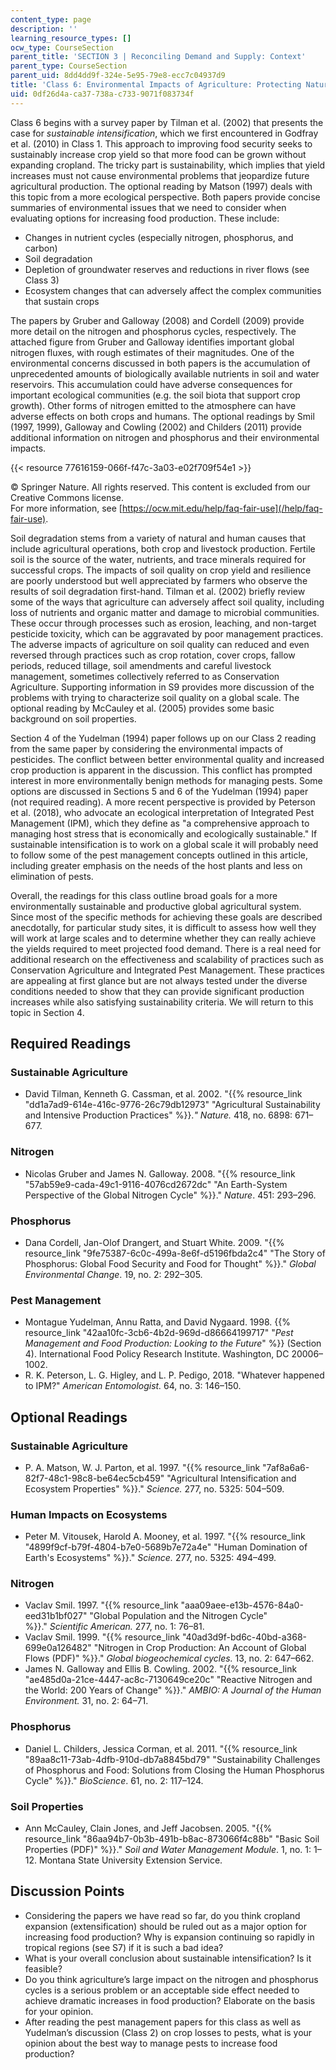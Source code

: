 ```yaml
---
content_type: page
description: ''
learning_resource_types: []
ocw_type: CourseSection
parent_title: 'SECTION 3 | Reconciling Demand and Supply: Context'
parent_type: CourseSection
parent_uid: 8dd4dd9f-324e-5e95-79e8-ecc7c04937d9
title: 'Class 6: Environmental Impacts of Agriculture: Protecting Natural Resources'
uid: 0df26d4a-ca37-738a-c733-9071f083734f
---
```


Class 6 begins with a survey paper by Tilman et al. (2002) that presents the case for _sustainable intensification_, which we first encountered in Godfray et al. (2010) in Class 1. This approach to improving food security seeks to sustainably increase crop yield so that more food can be grown without expanding cropland. The tricky part is sustainability, which implies that yield increases must not cause environmental problems that jeopardize future agricultural production. The optional reading by Matson (1997) deals with this topic from a more ecological perspective. Both papers provide concise summaries of environmental issues that we need to consider when evaluating options for increasing food production. These include:

*   Changes in nutrient cycles (especially nitrogen, phosphorus, and carbon)
*   Soil degradation
*   Depletion of groundwater reserves and reductions in river flows (see Class 3)
*   Ecosystem changes that can adversely affect the complex communities that sustain crops

The papers by Gruber and Galloway (2008) and Cordell (2009) provide more detail on the nitrogen and phosphorus cycles, respectively. The attached figure from Gruber and Galloway identifies important global nitrogen fluxes, with rough estimates of their magnitudes. One of the environmental concerns discussed in both papers is the accumulation of unprecedented amounts of biologically available nutrients in soil and water reservoirs. This accumulation could have adverse consequences for important ecological communities (e.g. the soil biota that support crop growth). Other forms of nitrogen emitted to the atmosphere can have adverse effects on both crops and humans. The optional readings by Smil (1997, 1999), Galloway and Cowling (2002) and Childers (2011) provide additional information on nitrogen and phosphorus and their environmental impacts.

{{< resource 77616159-066f-f47c-3a03-e02f709f54e1 >}}

© Springer Nature. All rights reserved. This content is excluded from our Creative Commons license.  
For more information, see [https://ocw.mit.edu/help/faq-fair-use](/help/faq-fair-use).

Soil degradation stems from a variety of natural and human causes that include agricultural operations, both crop and livestock production. Fertile soil is the source of the water, nutrients, and trace minerals required for successful crops. The impacts of soil quality on crop yield and resilience are poorly understood but well appreciated by farmers who observe the results of soil degradation first-hand. Tilman et al. (2002) briefly review some of the ways that agriculture can adversely affect soil quality, including loss of nutrients and organic matter and damage to microbial communities. These occur through processes such as erosion, leaching, and non-target pesticide toxicity, which can be aggravated by poor management practices. The adverse impacts of agriculture on soil quality can reduced and even reversed through practices such as crop rotation, cover crops, fallow periods, reduced tillage, soil amendments and careful livestock management, sometimes collectively referred to as Conservation Agriculture. Supporting information in S9 provides more discussion of the problems with trying to characterize soil quality on a global scale. The optional reading by McCauley et al. (2005) provides some basic background on soil properties.

Section 4 of the Yudelman (1994) paper follows up on our Class 2 reading from the same paper by considering the environmental impacts of pesticides. The conflict between better environmental quality and increased crop production is apparent in the discussion. This conflict has prompted interest in more environmentally benign methods for managing pests. Some options are discussed in Sections 5 and 6 of the Yudelman (1994) paper (not required reading). A more recent perspective is provided by Peterson et al. (2018), who advocate an ecological interpretation of Integrated Pest Management (IPM), which they define as "a comprehensive approach to managing host stress that is economically and ecologically sustainable." If sustainable intensification is to work on a global scale it will probably need to follow some of the pest management concepts outlined in this article, including greater emphasis on the needs of the host plants and less on elimination of pests.

Overall, the readings for this class outline broad goals for a more environmentally sustainable and productive global agricultural system. Since most of the specific methods for achieving these goals are described anecdotally, for particular study sites, it is difficult to assess how well they will work at large scales and to determine whether they can really achieve the yields required to meet projected food demand. There is a real need for additional research on the effectiveness and scalability of practices such as Conservation Agriculture and Integrated Pest Management. These practices are appealing at first glance but are not always tested under the diverse conditions needed to show that they can provide significant production increases while also satisfying sustainability criteria. We will return to this topic in Section 4.

Required Readings
-----------------

### Sustainable Agriculture

*   David Tilman, Kenneth G. Cassman, et al. 2002. "{{% resource_link "dd1a7ad9-614e-416c-9776-26c79db12973" "Agricultural Sustainability and Intensive Production Practices" %}}._" Nature._ 418, no. 6898: 671–677.

### Nitrogen

*   Nicolas Gruber and James N. Galloway. 2008. "{{% resource_link "57ab59e9-cada-49c1-9116-4076cd2672dc" "An Earth-System Perspective of the Global Nitrogen Cycle" %}}." _Nature_. 451: 293–296.

### Phosphorus

*   Dana Cordell, Jan-Olof Drangert, and Stuart White. 2009. "{{% resource_link "9fe75387-6c0c-499a-8e6f-d5196fbda2c4" "The Story of Phosphorus: Global Food Security and Food for Thought" %}}." _Global Environmental Change_. 19, no. 2: 292–305.

### Pest Management

*   Montague Yudelman, Annu Ratta, and David Nygaard. 1998. {{% resource_link "42aa10fc-3cb6-4b2d-969d-d86664199717" "_Pest Management and Food Production: Looking to the Future_" %}} (Section 4). International Food Policy Research Institute. Washington, DC 20006–1002.
*   R. K. Peterson, L. G. Higley, and L. P. Pedigo, 2018. "Whatever happened to IPM?" _American Entomologist._ 64, no. 3: 146–150.

Optional Readings
-----------------

### Sustainable Agriculture

*   P. A. Matson, W. J. Parton, et al. 1997. "{{% resource_link "7af8a6a6-82f7-48c1-98c8-be64ec5cb459" "Agricultural Intensification and Ecosystem Properties" %}}." _Science._ 277, no. 5325: 504–509.

### Human Impacts on Ecosystems

*   Peter M. Vitousek, Harold A. Mooney, et al. 1997. "{{% resource_link "4899f9cf-b79f-4804-b7e0-5689b7e72a4e" "Human Domination of Earth's Ecosystems" %}}." _Science._ 277, no. 5325: 494–499.

### Nitrogen

*   Vaclav Smil. 1997. "{{% resource_link "aaa09aee-e13b-4576-84a0-eed31b1bf027" "Global Population and the Nitrogen Cycle" %}}." _Scientific American._ 277, no. 1: 76–81.
*   Vaclav Smil. 1999. "{{% resource_link "40ad3d9f-bd6c-40bd-a368-699e0a126482" "Nitrogen in Crop Production: An Account of Global Flows (PDF)" %}}." _Global biogeochemical cycles._ 13, no. 2: 647–662.
*   James N. Galloway and Ellis B. Cowling. 2002. "{{% resource_link "ae485d0a-21ce-4447-ac8c-7130649ce20c" "Reactive Nitrogen and the World: 200 Years of Change" %}}." _AMBIO: A Journal of the Human Environment._ 31, no. 2: 64–71.

### Phosphorus

*   Daniel L. Childers, Jessica Corman, et al. 2011. "{{% resource_link "89aa8c11-73ab-4dfb-910d-db7a8845bd79" "Sustainability Challenges of Phosphorus and Food: Solutions from Closing the Human Phosphorus Cycle" %}}." _BioScience_. 61, no. 2: 117–124.

### Soil Properties

*   Ann McCauley, Clain Jones, and Jeff Jacobsen. 2005. "{{% resource_link "86aa94b7-0b3b-491b-b8ac-873066f4c88b" "Basic Soil Properties (PDF)" %}}." _Soil and Water Management Module_. 1, no. 1: 1–12. Montana State University Extension Service.

Discussion Points
-----------------

*   Considering the papers we have read so far, do you think cropland expansion (extensification) should be ruled out as a major option for increasing food production? Why is expansion continuing so rapidly in tropical regions (see S7) if it is such a bad idea?
*   What is your overall conclusion about sustainable intensification? Is it feasible?
*   Do you think agriculture’s large impact on the nitrogen and phosphorus cycles is a serious problem or an acceptable side effect needed to achieve dramatic increases in food production? Elaborate on the basis for your opinion.
*   After reading the pest management papers for this class as well as Yudelman’s discussion (Class 2) on crop losses to pests, what is your opinion about the best way to manage pests to increase food production?